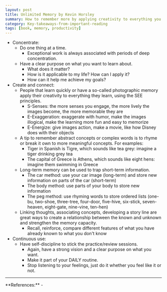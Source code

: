 ```yaml
---
layout: post
title: Unlimited Memory by Kevin Horsley
summary: How to remember more by applying creativity to everything you learn.
category: Key-takeaways-from-important-reading
tags: [book, memory, productivity]
---
```


- Concentrate:
  - Do one thing at a time.
    - Exceptional work is always associated with periods of deep concentration.
  - Have a clear purpose on what you want to learn about.
    - What does it matter?
    - How is it applicable to my life? How can I apply it?
    - How can it help me achieve my goals?
- Create and connect:
  - People that learn quickly or have a so-called photographic memory apply their creativity to everything they learn, using the SEE principles.
    - S-Senses: the more senses you engage, the more lively the images become, the more memorable they are
    - E-Exaggeration: exaggerate with humor, make the images illogical, make the learning more fun and easy to memorize
    - E-Energize: give images action, make a movie, like how Disney does with their objects
  - A tip to remember abstract concepts or complex words is to rhyme or break it own to more meaningful concepts. For examples:
    - Tiger in Spanish is Tigre, which sounds like tea grey: imagine a tiger drinking grey tea
    - The capital of Greece is Athens, which sounds like eight hens: imagine them swimming in Greece
  - Long-term memory can be used to trap short-term information.
    - The car method: use your car image (long-term) and store new information on parts of the car (short-term)
    - The body method: use parts of your body to store new information
    - The peg method: use rhyming words to store ordered lists (one-bu, two-shoe, three-tree, four-door, five-hive, six-stick, seven-heaven, eight-gate, nine-vine, ten-hen)
  - Linking thoughts, associating concepts, developing a story line are great ways to create a relationship between the known and unknown and strengthen the memory capacity.
    - Recall, reinforce, compare different features of what you have already known to what you don't know
- Continuous use:
  - Have self-discipline to stick the practice/review sessions.
    - Again, have a strong vision and a clear purpose on what you want.
    - Make it part of your DAILY routine.
    - Stop listening to your feelings, just do it whether you feel like it or not.

<hr>
**References:**
- <https://www.goodreads.com/book/show/20958539-unlimited-memory>
